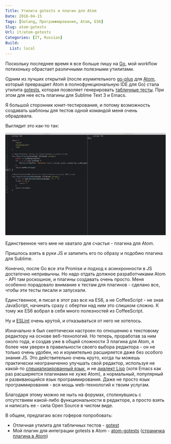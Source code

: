 ```yaml
---
Title: Утилита gotests и плагин для Atom
Date: 2016-04-15
Tags: [Golang, Программирование, Atom, ES6]
Slug: atom-gotests
Url: it/atom-gotests
Categories: [IT, Russian]
Build:
  List: local
---
```


Поскольку последнее время я все больше пишу на [Go](http://golang.org),
мой workflow потихоньку обрастает различными полезными утилитами.

Одним из лучших открытий (после изумительного [go-plus](http://atom.io/packages/go-plus)
для [Atom](http://atom.io), который превращает Atom в полнофункциональную IDE
для Go) стала утилита [gotests](https://github.com/cweill/gotests), которая
позволяет генерировать [табличные тесты](https://github.com/golang/go/wiki/TableDrivenTests).
При этом для нее есть плагины для Sublime Text 3 и Emacs.

Я большой сторонник юнит-тестирования, и потому возможность создавать шаблоны для
тестов одной командой меня очень обрадовала.

Выглядит это как-то так:

![demo](/images/gotests.gif)

Единственное чего мне не хватало для счастья - плагина для Atom.

Пришлось взять в руки JS и запилить его по образу и подобию плагина для Sublime.

Конечно, после Go все эти Promise и подход к асинхронности в JS достаточно
непривычны. Но надо отдать должное разработчиками Atom - API там роскошное,
и плагины создавать очень просто. Меня особенно порадовало внимание к
тестам для плагинов - сделано все, чтобы эти тесты писали и запускали.

Единственное, я писал в этот раз все на ES6, а не CoffeeScript - не зная JavaScript,
начинать сразу с обертки над ним это слишком сложно. К тому же ES6 вобрал в себя
много полезностей из CoffeeScript.

Ну и [ESLint](http://eslint.org) очень крутой, и отказываться от него не хотелось.

Изначально я был скептически настроен по отношению к текстовому редактору
на основе веб-технологий. Но теперь, проработав за ним около года, и
создав уже в общей сложности 3 плагина для Atom, я более чем уверен
в правильности своего выбора редактора - он не только очень удобен, но и
изумительно расширяется даже без особого знания JS. Это действительно
очень круто, когда ты можешь практически неограниченно улучшать свой редактор,
используя не какой-то [специализированный язык](https://en.wikipedia.org/wiki/Vim_(text_editor)#Vim_script),
и не [диалект Lisp](https://en.wikipedia.org/wiki/Emacs_Lisp) (хотя Emacs как раз расширяется плагинами не хуже Atom),
а нормальный, популярный и развивающийся язык программирования.
Даже не просто язык программирования - вся мощь web-технологий к твоим услугам.

Благодаря этому можно не ныть на форумах, столкнувшись с отсутствием какой-либо
функциональности в редакторе, а просто взять и написать ее - сила Open Source в
чистом виде.

В общем, предлагаю всех гоферов попробовать:

* Отличная утилита для табличных тестов - [gotest](https://github.com/cweill/gotests)
* Мой плагин для интеграции gotests в Atom - [atom-gotests](https://github.com/abulimov/atom-gotests)
  ([страничка плагина в Atom](https://atom.io/packages/gotests))
